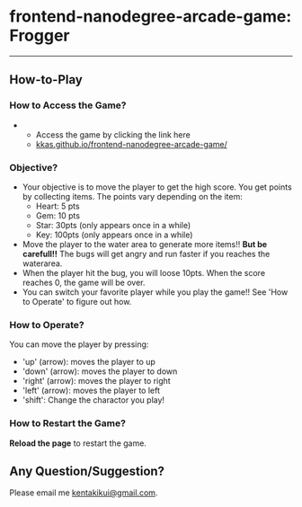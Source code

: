 # frontend-nanodegree-arcade-game: Frogger
---

## How-to-Play
### How to Access the Game?
* * Access the game by clicking the link here
  * [kkas.github.io/frontend-nanodegree-arcade-game/](http://kkas.github.io/frontend-nanodegree-arcade-game/)

### Objective?
* Your objective is to move the player to get the high score. You get points by collecting items. The points vary depending on the item:
  * Heart: 5 pts
  * Gem: 10 pts
  * Star: 30pts (only appears once in a while)
  * Key: 100pts (only appears once in a while)
* Move the player to the water area to generate more items!! **But be carefull!!** The bugs will get angry and run faster if you reaches the waterarea.
* When the player hit the bug, you will loose 10pts. When the score reaches 0, the game will be over.
* You can switch your favorite player while you play the game!! See 'How to Operate' to figure out how.

### How to Operate?
You can move the player by pressing:
* 'up' (arrow): moves the player to up
* 'down' (arrow): moves the player to down
* 'right' (arrow): moves the player to right
* 'left' (arrow): moves the player to left
* 'shift': Change the charactor you play!

### How to Restart the Game?
**Reload the page** to restart the game.

## Any Question/Suggestion?
Please email me [kentakikui@gmail.com](mailto:kentakikui@gmail.com).
